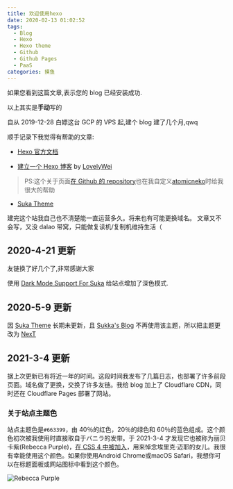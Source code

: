 ```yaml
---
title: 欢迎使用hexo
date: 2020-02-13 01:02:52
tags:
  - Blog
  - Hexo
  - Hexo theme
  - Github
  - Github Pages
  - PaaS
categories: 摸鱼
---
```


如果您看到这篇文章,表示您的 blog 已经安装成功.

<!-- more -->

以上其实是**手动**写的

自从 2019-12-28 白嫖这台 GCP 的 VPS 起,建个 blog 建了几个月,qwq

顺手记录下我觉得有帮助的文章:

- [Hexo 官方文档](https://hexo.io/zh-cn/docs/)

- [建立一个 Hexo 博客](https://hex.moe/p/9b3fb8b9/) by [LovelyWei](https://hex.moe/)

> PS:这个关于页面[在 Github 的 repository](https://github.com/LovelyWei/aboutPage)也在我自定义[atomicneko](https://github.com/amphineko/atomicneko)时给我很大的帮助

- [Suka Theme](https://theme-suka.skk.moe)

建完这个站我自己也不清楚能一直运营多久。将来也有可能更换域名。
文章又不会写，又没 dalao 带窝，只能做复读机/复制机维持生活（

## 2020-4-21 更新

友链换了好几个了,非常感谢大家

使用 [Dark Mode Support For Suka](https://github.com/EdisonJwa/hexo-theme-suka/tree/canary) 给站点增加了深色模式.

## 2020-5-9 更新

因 [Suka Theme](https://theme-suka.skk.moe) 长期未更新，且 [Sukka's Blog](https://blog.skk.moe) 不再使用该主题，所以把主题更改为 [NexT](https://theme-next.org)

## 2021-3-4 更新

据上次更新已有将近一年的时间。这段时间我发布了几篇日志，也部署了许多前段页面。域名做了更换，交换了许多友链。我给 blog 加上了 Cloudflare CDN，同时还在 Cloudflare Pages 部署了网站。

### 关于站点主题色

站点主题色是`#663399`，由 40％的红色，20％的绿色和 60％的蓝色组成。这个颜色初次被我使用时直接取自于バニラ的发带。于 2021-3-4 才发现它也被称为丽贝卡紫(Rebecca Purple)，[在 CSS 4 中被加入](https://lists.w3.org/Archives/Public/www-style/2014Jun/0312.html)，用来悼念埃里克·迈耶的女儿。我很有幸能使用这个颜色。如果你使用Android Chrome或macOS Safari，我想你可以在标题面板或网站图标中看到这个颜色。

![Rebecca Purple](rebeccapurple.png)
